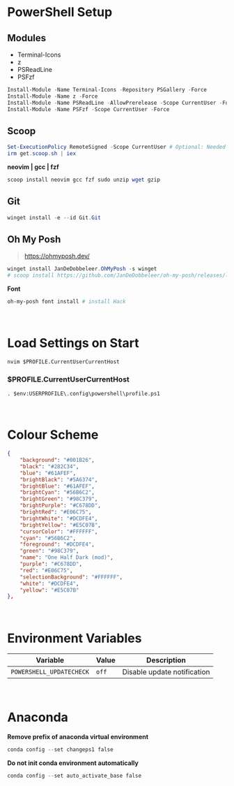 # PowerShell Setup

## Modules

- Terminal-Icons
- z
- PSReadLine
- PSFzf

```powershell
Install-Module -Name Terminal-Icons -Repository PSGallery -Force
Install-Module -Name z -Force
Install-Module -Name PSReadLine -AllowPrerelease -Scope CurrentUser -Force -SkipPublisherCheck
Install-Module -Name PSFzf -Scope CurrentUser -Force
```

## Scoop

```powershell
Set-ExecutionPolicy RemoteSigned -Scope CurrentUser # Optional: Needed to run a remote script the first time
irm get.scoop.sh | iex
```

**neovim | gcc | fzf**

```powershell
scoop install neovim gcc fzf sudo unzip wget gzip
```

## Git

```powershell
winget install -e --id Git.Git
```

## Oh My Posh

> https://ohmyposh.dev/
```powershell
winget install JanDeDobbeleer.OhMyPosh -s winget
# scoop install https://github.com/JanDeDobbeleer/oh-my-posh/releases/latest/download/oh-my-posh.json
```

**Font**

```powershell
oh-my-posh font install # install Hack
```

<br>

# Load Settings on Start

```
nvim $PROFILE.CurrentUserCurrentHost
```

### $PROFILE.CurrentUserCurrentHost

```
. $env:USERPROFILE\.config\powershell\profile.ps1
```

<br>

# Colour Scheme

```json
{
    "background": "#001B26",
    "black": "#282C34",
    "blue": "#61AFEF",
    "brightBlack": "#5A6374",
    "brightBlue": "#61AFEF",
    "brightCyan": "#56B6C2",
    "brightGreen": "#98C379",
    "brightPurple": "#C678DD",
    "brightRed": "#E06C75",
    "brightWhite": "#DCDFE4",
    "brightYellow": "#E5C07B",
    "cursorColor": "#FFFFFF",
    "cyan": "#56B6C2",
    "foreground": "#DCDFE4",
    "green": "#98C379",
    "name": "One Half Dark (mod)",
    "purple": "#C678DD",
    "red": "#E06C75",
    "selectionBackground": "#FFFFFF",
    "white": "#DCDFE4",
    "yellow": "#E5C07B"
},
```

<br>

# Environment Variables

Variable                |Value|Description
------------------------|-----|---------------------------
`POWERSHELL_UPDATECHECK`|`off`|Disable update notification 

<br>

# Anaconda

**Remove prefix of anaconda virtual environment**

```powershell
conda config --set changeps1 false
```

**Do not init conda environment automatically**

```powershell
conda config --set auto_activate_base false
```
